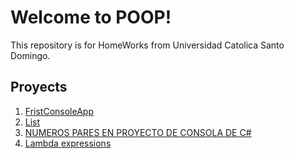 # Welcome to POOP!

This repository is for HomeWorks from Universidad Catolica Santo Domingo.


## Proyects

 1. [FristConsoleApp](https://github.com/MarioG108/UCSD-POOP/tree/master/FirstConsoleApp)
 2. [List](https://github.com/MarioG108/UCSD-POOP/tree/master/Clases,%20Objetos,%20Listas) 
 3. [NUMEROS PARES EN PROYECTO DE CONSOLA DE C#](https://github.com/MarioG108/UCSD-POOP/tree/master/NUMEROS%20PARES%20EN%20PROYECTO%20DE%20CONSOLA%20DE%20C%23)
 4. [Lambda expressions](https://github.com/MarioG108/UCSD-POOP/tree/master/Lambda)

